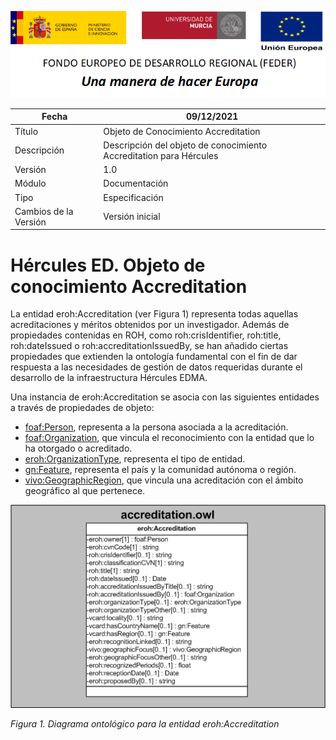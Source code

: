 ![](../../Docs/media/CabeceraDocumentosMD.png)

| Fecha         | 09/12/2021                                                   |
| ------------- | ------------------------------------------------------------ |
|Título|Objeto de Conocimiento Accreditation| 
|Descripción|Descripción del objeto de conocimiento Accreditation para Hércules|
|Versión|1.0|
|Módulo|Documentación|
|Tipo|Especificación|
|Cambios de la Versión|Versión inicial|

# Hércules ED. Objeto de conocimiento Accreditation

La entidad eroh:Accreditation (ver Figura 1) representa todas aquellas acreditaciones y méritos obtenidos por un investigador.
Además de propiedades contenidas en ROH, como roh:crisIdentifier, roh:title, roh:dateIssued o roh:accreditationIssuedBy, se han añadido ciertas propiedades que extienden la ontología fundamental con el fin de dar respuesta a las necesidades de gestión de datos requeridas durante el desarrollo de la infraestructura Hércules EDMA.

Una instancia de eroh:Accreditation se asocia con las siguientes entidades a través de propiedades de objeto:

- [foaf:Person](https://github.com/HerculesCRUE/Commons-ED-MA/tree/main/ObjetosDeConocimiento/Person), representa a la persona asociada a la acreditación.
- [foaf:Organization](https://github.com/HerculesCRUE/Commons-ED-MA/tree/main/ObjetosDeConocimiento/Organization), que vincula el reconocimiento con la entidad que lo ha otorgado o acreditado.
- [eroh:OrganizationType](https://github.com/HerculesCRUE/Commons-ED-MA/tree/main/ObjetosDeConocimiento/OrganizationType), representa el tipo de entidad.
- [gn:Feature](https://github.com/HerculesCRUE/Commons-ED-MA/tree/main/ObjetosDeConocimiento/Feature), representa el país y la comunidad autónoma o región.
- [vivo:GeographicRegion](https://github.com/HerculesCRUE/Commons-ED-MA/tree/main/ObjetosDeConocimiento/GeographicRegion), que vincula una acreditación con el ámbito geográfico al que pertenece.

![](../../Docs/media/ObjetosDeConocimiento/Accreditation.png)

*Figura 1. Diagrama ontológico para la entidad eroh:Accreditation*
